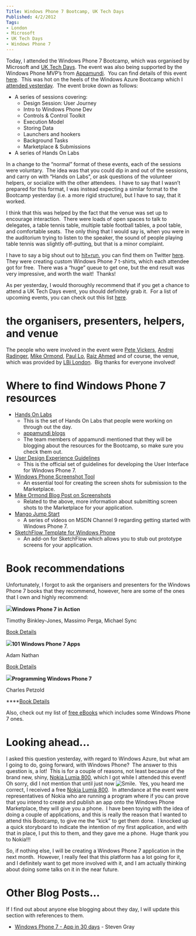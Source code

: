 ```yaml
---
Title: Windows Phone 7 Bootcamp, UK Tech Days
Published: 4/2/2012
Tags:
- London
- Microsoft
- UK Tech Days
- Windows Phone 7
---
```


Today, I attended the Windows Phone 7 Bootcamp, which was organised by Microsoft and [UK Tech Days](http://uktechdays.cloudapp.net/home.aspx). The event was also being supported by the Windows Phone MVP’s from [Appamundi](http://appamundi.com/).  You can find details of this event [here](http://uktechdays.cloudapp.net/upcoming-events/windows-phone-camp-(london).aspx).  This was hot on the heels of the Windows Azure Bootcamp which I [attended yesterday](http://www.gep13.co.uk/blog/windows-azure-bootcamp-uk-tech-days/?utm_source=rss&utm_medium=rss&utm_campaign=windows-azure-bootcamp-uk-tech-days).  The event broke down as follows:

- A series of sessions covering:
  - Design Session: User Journey
  - Intro to Windows Phone Dev
  - Controls & Control Toolkit
  - Execution Model
  - Storing Data
  - Launchers and hookers
  - Background Tasks
  - Marketplace & Submissions
- A series of Hands On Labs

In a change to the “normal” format of these events, each of the sessions were voluntary.  The idea was that you could dip in and out of the sessions, and carry on with “Hands on Labs”, or ask questions of the volunteer helpers, or socialize with the other attendees.  I have to say that I wasn’t prepared for this format, I was instead expecting a similar format to the Bootcamp yesterday (i.e. a more rigid structure), but I have to say, that it worked.

I think that this was helped by the fact that the venue was set up to encourage interaction.  There were loads of open spaces to talk to delegates, a table tennis table, multiple table football tables, a pool table, and comfortable seats.  The only thing that I would say is, when you were in the auditorium trying to listen to the speaker, the sound of people playing table tennis was slightly off-putting, but that is a minor complaint.

I have to say a big shout out to [hit+run](http://www.thehitandrun.com/), you can find them on Twitter [here](https://twitter.com/#!/hnrcrew_europe).  They were creating custom Windows Phone 7 t-shirts, which each attendee got for free.  There was a “huge” queue to get one, but the end result was very impressive, and worth the wait!  Thanks!

As per yesterday, I would thoroughly recommend that if you get a chance to attend a UK Tech Days event, you should definitely grab it.  For a list of upcoming events, you can check out this list [here](http://uktechdays.cloudapp.net/upcoming-events.aspx).

# the organisers, presenters, helpers, and venue

The people who were involved in the event were [Pete Vickers](https://twitter.com/#!/petevick), [Andrej Radinger](https://twitter.com/#!/andrejrad), [Mike Ormond](http://blogs.msdn.com/b/mikeormond/), [Paul Lo](https://twitter.com/#!/paullo), [Raiz Ahmed](https://twitter.com/#!/TheRealRiaz) and of course, the venue, which was provided by [LBi London](http://www.lbi.co.uk/).  Big thanks for everyone involved!

# Where to find Windows Phone 7 resources

- [Hands On Labs](https://skydrive.live.com/?cid=1d0d7fdee8b74d9b&id=1D0D7FDEE8B74D9B!902)
  - This is the set of Hands On Labs that people were working on through out the day.
  - [appamundi blogs](http://mobileworld.appamundi.com/blogs/)
  - The team members of appamundi mentioned that they will be blogging about the resources for the Bootcamp, so make sure you check them out.
- [User Design Experience Guidelines](http://msdn.microsoft.com/en-us/library/hh202915.aspx)
  - This is the official set of guidelines for developing the User Interface for Windows Phone 7.
- [Windows Phone Screenshot Tool](http://www.innovativetechguy.com/?p=164)
  - An essential tool for creating the screen shots for submission to the Marketplace.
- [Mike Ormond Blog Post on Screenshots](http://blogs.msdn.com/b/mikeormond/archive/2011/03/30/capturing-screenshots-on-windows-phone-7.aspx)
  - Related to the above, more information about submitting screen shots to the Marketplace for your application.
- [Mango Jump Start](http://channel9.msdn.com/Series/Mango-Jump-Start)
  - A series of videos on MSDN Channel 9 regarding getting started with Windows Phone 7.
- [SketchFlow Template for Windows Phone](http://wp7sketchflow.codeplex.com/)
  - An add-on for SketchFlow which allows you to stub out prototype screens for your application.

# Book recommendations

Unfortunately, I forgot to ask the organisers and presenters for the Windows Phone 7 books that they recommend, however, here are some of the ones that I own and highly recommend:

[![](http://ws.assoc-amazon.co.uk/widgets/q?_encoding=UTF8&Format=_SL110_&ASIN=1617290092&MarketPlace=GB&ID=AsinImage&WS=1&tag=www6thprimeco-21&ServiceVersion=20070822)](http://affiliate.manning.com/idevaffiliate.php?id=1187_255)**Windows Phone 7 in Action**

Timothy Binkley-Jones, Massimo Perga, Michael Sync

[Book Details](http://affiliate.manning.com/idevaffiliate.php?id=1187_255)

[![](http://ws.assoc-amazon.co.uk/widgets/q?_encoding=UTF8&Format=_SL110_&ASIN=0672335522&MarketPlace=GB&ID=AsinImage&WS=1&tag=www6thprimeco-21&ServiceVersion=20070822)](http://www.amazon.co.uk/gp/product/0672335522/ref=as_li_ss_il?ie=UTF8&tag=www6thprimeco-21&linkCode=as2&camp=1634&creative=19450&creativeASIN=0672335522)**101 Windows Phone 7 Apps**

Adam Nathan

[Book Details](http://www.amazon.co.uk/gp/product/0672335522/ref=as_li_ss_il?ie=UTF8&tag=www6thprimeco-21&linkCode=as2&camp=1634&creative=19450&creativeASIN=0672335522)

[![](http://ws.assoc-amazon.co.uk/widgets/q?_encoding=UTF8&Format=_SL110_&ASIN=0735656673&MarketPlace=GB&ID=AsinImage&WS=1&tag=www6thprimeco-21&ServiceVersion=20070822)](http://www.amazon.co.uk/gp/product/0735656673/ref=as_li_ss_il?ie=UTF8&tag=www6thprimeco-21&linkCode=as2&camp=1634&creative=19450&creativeASIN=0735656673)**Programming Windows Phone 7**

Charles Petzold

****[Book Details](http://www.amazon.co.uk/gp/product/0735656673/ref=as_li_ss_il?ie=UTF8&tag=www6thprimeco-21&linkCode=as2&camp=1634&creative=19450&creativeASIN=0735656673)

Also, check out my list of [free eBooks](http://www.gep13.co.uk/blog/free-ebooks/) which includes some Windows Phone 7 ones.

# Looking ahead...

I asked this question yesterday, with regard to Windows Azure, but what am I going to do, going forward, with Windows Phone?  The answer to this question is, a lot!  This is for a couple of reasons, not least because of the brand new, shiny, [Nokia Lumia 800](http://www.nokia.com/gb-en/products/phone/lumia800?sissr=1#), which I got while I attended this event!  Oh sorry, did I not mention that until just now ![Smile](http://www.gep13.co.uk/blog/wp-content/uploads/2012/02/wlEmoticon-smile1.png).  Yes, you heard me correct, I received a free [Nokia Lumia 800](http://www.nokia.com/gb-en/products/phone/lumia800?sissr=1#).  In attendance at the event were representatives of Nokia who are running a program where if you can prove that you intend to create and publish an app onto the Windows Phone Marketplace, they will give you a phone.  I have been toying with the idea of doing a couple of applications, and this is really the reason that I wanted to attend this Bootcamp, to give me the “kick” to get them done.  I knocked up a quick storyboard to indicate the intention of my first application, and with that in place, I put this to them, and they gave me a phone.  Huge thank you to Nokia!!!

So, if nothing else, I will be creating a Windows Phone 7 application in the next month.  However, I really feel that this platform has a lot going for it, and I definitely want to get more involved with it, and I am actually thinking about doing some talks on it in the near future.

# Other Blog Posts...

If I find out about anyone else blogging about they day, I will update this section with references to them.

- [Windows Phone 7 - App in 30 days](http://bigdatatoolkit.org/2012/02/03/wp7-kick-of/) - Steven Gray



